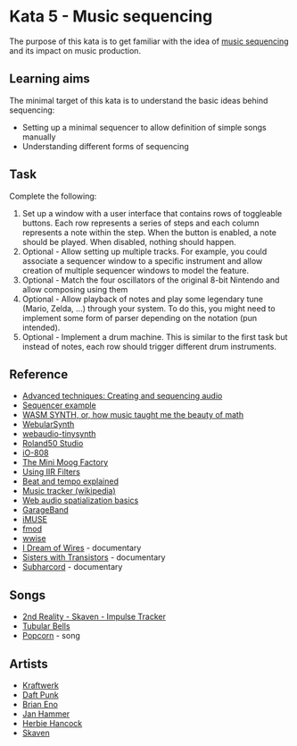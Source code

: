 # Kata 5 - Music sequencing

The purpose of this kata is to get familiar with the idea of [music sequencing](https://en.wikipedia.org/wiki/Music_sequencer) and its impact on music production.

## Learning aims

The minimal target of this kata is to understand the basic ideas behind sequencing:

* Setting up a minimal sequencer to allow definition of simple songs manually
* Understanding different forms of sequencing

## Task

Complete the following:

1. Set up a window with a user interface that contains rows of toggleable buttons. Each row represents a series of steps and each column represents a note within the step. When the button is enabled, a note should be played. When disabled, nothing should happen.
2. Optional - Allow setting up multiple tracks. For example, you could associate a sequencer window to a specific instrument and allow creation of multiple sequencer windows to model the feature.
3. Optional - Match the four oscillators of the original 8-bit Nintendo and allow composing using them
4. Optional - Allow playback of notes and play some legendary tune (Mario, Zelda, ...) through your system. To do this, you might need to implement some form of parser depending on the notation (pun intended).
5. Optional - Implement a drum machine. This is similar to the first task but instead of notes, each row should trigger different drum instruments.

## Reference

* [Advanced techniques: Creating and sequencing audio](https://developer.mozilla.org/en-US/docs/Web/API/Web_Audio_API/Advanced_techniques)
* [Sequencer example](https://jonoliver.codes/sequencer/)
* [WASM SYNTH, or, how music taught me the beauty of math](https://proofinprogress.com/posts/2020-02-19/wasm-synth.html)
* [WebularSynth](https://github.com/cantastage/webular-synth)
* [webaudio-tinysynth](https://g200kg.github.io/webaudio-tinysynth/)
* [Roland50 Studio](https://roland50.studio/)
* [iO-808](https://io808.com/)
* [The Mini Moog Factory](https://www.moogmusic.com/news/celebrate-our-70th-anniversary-and-bobs-birthday-new-virtual-experience)
* [Using IIR Filters](https://developer.mozilla.org/en-US/docs/Web/API/Web_Audio_API/Using_IIR_filters)
* [Beat and tempo explained](https://learningmusic.ableton.com/make-beats/beat-and-tempo.html)
* [Music tracker (wikipedia)](https://en.wikipedia.org/wiki/Music_tracker)
* [Web audio spatialization basics](https://developer.mozilla.org/en-US/docs/Web/API/Web_Audio_API/Web_audio_spatialization_basics)
* [GarageBand](https://www.apple.com/mac/garageband/)
* [iMUSE](https://en.wikipedia.org/wiki/IMUSE)
* [fmod](https://www.fmod.com/)
* [wwise](https://en.wikipedia.org/wiki/Audiokinetic_Wwise)
* [I Dream of Wires](https://www.imdb.com/title/tt3636334/) - documentary
* [Sisters with Transistors](https://www.imdb.com/title/tt6744250/) - documentary
* [Subharcord](https://www.imdb.com/title/tt19244906/) - documentary

## Songs

* [2nd Reality - Skaven - Impulse Tracker](https://www.youtube.com/watch?v=cpNGBzd2SLE)
* [Tubular Bells](https://en.m.wikipedia.org/wiki/Tubular_Bells)
* [Popcorn](https://en.m.wikipedia.org/wiki/Popcorn_(instrumental)) - song

## Artists

* [Kraftwerk](https://en.m.wikipedia.org/wiki/Kraftwerk)
* [Daft Punk](https://en.wikipedia.org/wiki/Daft_Punk)
* [Brian Eno](https://en.m.wikipedia.org/wiki/Brian_Eno)
* [Jan Hammer](https://en.m.wikipedia.org/wiki/Jan_Hammer)
* [Herbie Hancock](https://en.m.wikipedia.org/wiki/Herbie_Hancock)
* [Skaven](https://www.mikseri.net/artists/skaven.33783.php?displ_lang=en)
